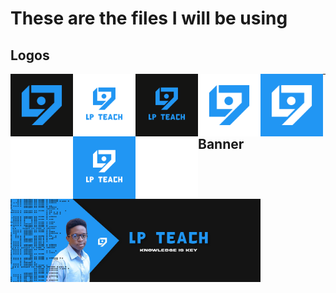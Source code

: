 <h1>These are the files I will be using</h1>

<h2>Logos</h2>

<img src=".\logo\LP-Teach-Logo-Dark.png" width="100px" align="left"/>

<img src=".\logo\LP-Teach-Logo-Dark(name,trans).png" width="100px" align="left"/>

<img src=".\logo\LP-Teach-Logo-Dark(name).png" width="100px" align="left"/>

<img src=".\logo\LP-Teach-Logo-Dark(trans).png" width="100px" align="left"/>
 
<img src=".\logo\LP-Teach-Logo.png" width="100px" align="left"/>

<img src=".\logo\LP-Teach-Logo(name,Trans).png" width="100px" align="left"/>

<img src=".\logo\LP-Teach-Logo(name).png" width="100px" align="left"/>

<img src=".\logo\LP-Teach-Logo(trans).png" width="100px" align="left"/>

--- 

<h2>Banner</h2>

<img src="banner\banner.jpg" width="400px" align="center"/>

